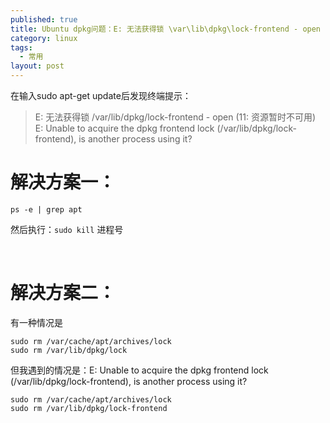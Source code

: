 ```yaml
---
published: true
title: Ubuntu dpkg问题：E: 无法获得锁 \var\lib\dpkg\lock-frontend - open (11: 资源暂时不可用)
category: linux
tags: 
  - 常用
layout: post
---
```




在输入sudo apt-get update后发现终端提示：

> E: 无法获得锁 /var/lib/dpkg/lock-frontend - open (11: 资源暂时不可用)
  E: Unable to acquire the dpkg frontend lock (/var/lib/dpkg/lock-frontend), is another process using it?

# 解决方案一：

```
ps -e | grep apt
```

然后执行：`sudo kill` 进程号



 

# 解决方案二：
有一种情况是

```
sudo rm /var/cache/apt/archives/lock
sudo rm /var/lib/dpkg/lock
```

但我遇到的情况是：E: Unable to acquire the dpkg frontend lock (/var/lib/dpkg/lock-frontend), is another process using it? 

```
sudo rm /var/cache/apt/archives/lock
sudo rm /var/lib/dpkg/lock-frontend
```
